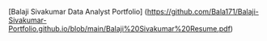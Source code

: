 [Balaji Sivakumar Data Analyst Portfolio] (https://github.com/Bala171/Balaji-Sivakumar-Portfolio.github.io/blob/main/Balaji%20Sivakumar%20Resume.pdf)
